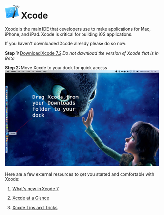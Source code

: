 # ![Xcode](/images/xcode-big.png)  Xcode
Xcode is the main IDE that developers use to make applications for Mac, iPhone, and iPad. Xcode is critical for building iOS applications.

If you haven't downloaded Xcode already please do so now:

**Step 1:** [Download Xcode 7.2](https://developer.apple.com/xcode/download/) *Do not download the version of Xcode that is in Beta*

**Step 2:** Move Xcode to your dock for quick access
![Xcode dock](/images/xcode-dock.png)

Here are a few external resources to get you started and comfortable with Xcode:

1. [What's new in Xcode 7](https://developer.apple.com/xcode/)

2. [Xcode at a Glance](https://developer.apple.com/library/ios/documentation/ToolsLanguages/Conceptual/Xcode_Overview/index.html)

3. [Xcode Tips and Tricks](http://www.git-tower.com/blog/6-tips-for-xcode/)
